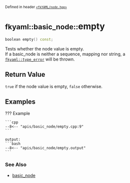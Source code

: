 <small>Defined in header [`<fkYAML/node.hpp>`](https://github.com/fktn-k/fkYAML/blob/develop/include/fkYAML/node.hpp)</small>

# <small>fkyaml::basic_node::</small>empty

```cpp
boolean empty() const;
```

Tests whether the node value is empty.  
If a basic_node is neither a sequence, mapping nor string, a [`fkyaml::type_error`](../exception/type_error.md) will be thrown.  

## **Return Value**

`true` if the node value is empty, `false` otherwise.

## **Examples**

??? Example

    ```cpp
    --8<-- "apis/basic_node/empty.cpp:9"
    ```

    output:
    ```bash
    --8<-- "apis/basic_node/empty.output"
    ```

### **See Also**

* [basic_node](index.md)
